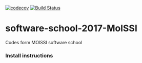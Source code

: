 [![codecov](https://codecov.io/gh/nakul1729/software-school-2017-MolSSI/branch/master/graph/badge.svg)](https://codecov.io/gh/nakul1729/software-school-2017-MolSSI)
[![Build Status](https://travis-ci.org/nakul1729/software-school-2017-MolSSI.svg?branch=master)](https://travis-ci.org/nakul1729/software-school-2017-MolSSI)

# software-school-2017-MolSSI
Codes form MOlSSI software school
### Install instructions

